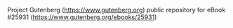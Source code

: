 Project Gutenberg (https://www.gutenberg.org) public repository for eBook #25931 (https://www.gutenberg.org/ebooks/25931)
